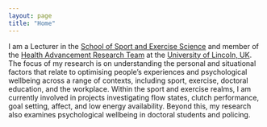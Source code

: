 ```yaml
---
layout: page
title: "Home"
---
```


I am a Lecturer in the [School of Sport and Exercise Science](https://www.lincoln.ac.uk/home/sport/) and member of the [Health Advancement Research Team](https://www.hartresearch.org.uk/) at the [University of Lincoln, UK](https://www.lincoln.ac.uk/home/). The focus of my research is on understanding the personal and situational factors that relate to optimising people’s experiences and psychological wellbeing across a range of contexts, including sport, exercise, doctoral education, and the workplace. Within the sport and exercise realms, I am currently involved in projects investigating flow states, clutch performance, goal setting, affect, and low energy availability. Beyond this, my research also examines psychological wellbeing in doctoral students and policing. 
